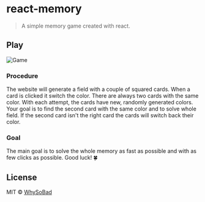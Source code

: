 # react-memory

> A simple memory game created with react.

## Play

![Game](https://i.imgur.com/wByPfOk.png)

### Procedure

The website will generate a field with a couple of squared cards. When a card is clicked it switch the color. There are always two cards with the same color.
With each attempt, the cards have new, randomly generated colors. Your goal is to find the second card with the same color and to solve whole field. If the second card isn't the right card the cards will switch back their color.

### Goal

The main goal is to solve the whole memory as fast as possible and with as few clicks as possible. Good luck! 🍀

## License

MIT © [WhySoBad](https://github.com/WhySoBad)
